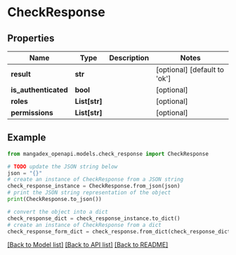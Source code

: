 # CheckResponse



## Properties

Name | Type | Description | Notes
------------ | ------------- | ------------- | -------------
**result** | **str** |  | [optional] [default to 'ok']
**is_authenticated** | **bool** |  | [optional] 
**roles** | **List[str]** |  | [optional] 
**permissions** | **List[str]** |  | [optional] 

## Example

```python
from mangadex_openapi.models.check_response import CheckResponse

# TODO update the JSON string below
json = "{}"
# create an instance of CheckResponse from a JSON string
check_response_instance = CheckResponse.from_json(json)
# print the JSON string representation of the object
print(CheckResponse.to_json())

# convert the object into a dict
check_response_dict = check_response_instance.to_dict()
# create an instance of CheckResponse from a dict
check_response_form_dict = check_response.from_dict(check_response_dict)
```
[[Back to Model list]](../README.md#documentation-for-models) [[Back to API list]](../README.md#documentation-for-api-endpoints) [[Back to README]](../README.md)



